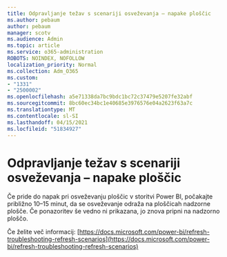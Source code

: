 ```yaml
---
title: Odpravljanje težav s scenariji osveževanja – napake ploščic
ms.author: pebaum
author: pebaum
manager: scotv
ms.audience: Admin
ms.topic: article
ms.service: o365-administration
ROBOTS: NOINDEX, NOFOLLOW
localization_priority: Normal
ms.collection: Adm_O365
ms.custom:
- "1331"
- "2500002"
ms.openlocfilehash: a5e71338da7bc9bdc1bc72c37479e5207fe32abf
ms.sourcegitcommit: 8bc60ec34bc1e40685e3976576e04a2623f63a7c
ms.translationtype: MT
ms.contentlocale: sl-SI
ms.lasthandoff: 04/15/2021
ms.locfileid: "51834927"
---
```

# <a name="troubleshooting-refresh-scenarios---tile-errors"></a>Odpravljanje težav s scenariji osveževanja – napake ploščic

Če pride do napak pri osveževanju ploščic v storitvi Power BI, počakajte približno 10–15 minut, da se osveževanje odraža na ploščicah nadzorne plošče. Če ponazoritev še vedno ni prikazana, jo znova pripni na nadzorno ploščo.

Če želite več informacij: [https://docs.microsoft.com/power-bi/refresh-troubleshooting-refresh-scenarios](https://docs.microsoft.com/power-bi/refresh-troubleshooting-refresh-scenarios)
